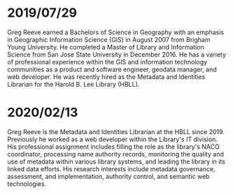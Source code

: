 # 2019/07/29

Greg Reeve earned a Bachelors of Science in Geography with an emphasis in Geographic Information Science (GIS) in August 2007 from Brigham Young University. He completed a Master of Library and Information Science from San Jose State University in December 2016. He has a variety of professional experience within the GIS and information technology communities as a product and software engineer, geodata manager, and web developer. He was recently hired as the Metadata and Identities Librarian for the Harold B. Lee Library (HBLL). 

# 2020/02/13

Greg Reeve is the Metadata and Identities Librarian at the HBLL since 2019. Previously he worked as a web developer within the Library's IT division. His professional assignment includes filling the role as the library's NACO coordinator, processing name authority records, monitoring the quality and use of metadata within various library systems, and leading the library in its linked data efforts. His research interests include metadata governance, assessment, and implementation, authority control, and semantic web technologies.
